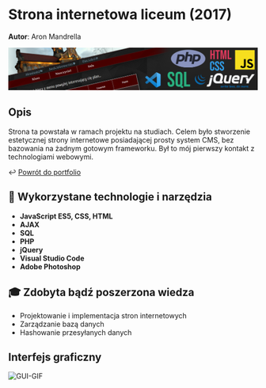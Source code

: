 # Strona internetowa liceum (2017)

**Autor**: Aron Mandrella

![Thumbnail](https://raw.githubusercontent.com/aronmandrella/Strona4LO/main/-%20Grafiki/GitHub_Thumbnail.png)

## Opis
Strona ta powstała w ramach projektu na studiach.
Celem było stworzenie estetycznej strony internetowe posiadającej prosty system CMS, bez bazowania na żadnym gotowym frameworku.
Był to mój pierwszy kontakt z technologiami webowymi.

↩️ [Powrót do portfolio](https://github.com/aronmandrella/portfolio#strona-internetowa-liceum-2017)

## 🧰 Wykorzystane technologie i narzędzia
* **JavaScript ES5, CSS, HTML**
* **AJAX**
* **SQL**
* **PHP**
* **jQuery**
* **Visual Studio Code**
* **Adobe Photoshop**

## 🎓 Zdobyta bądź poszerzona wiedza
* Projektowanie i implementacja stron internetowych
* Zarządzanie bazą danych
* Hashowanie przesyłanych danych

## Interfejs graficzny
![GUI-GIF](https://raw.githubusercontent.com/aronmandrella/Strona4LO/main/-%20Grafiki/Gui1.gif)
